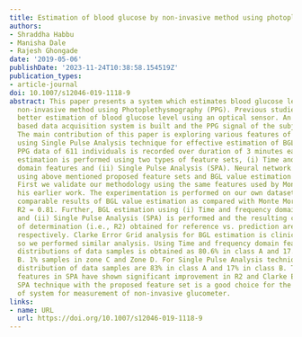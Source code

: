 ```yaml
---
title: Estimation of blood glucose by non-invasive method using photoplethysmography
authors:
- Shraddha Habbu
- Manisha Dale
- Rajesh Ghongade
date: '2019-05-06'
publishDate: '2023-11-24T10:38:58.154519Z'
publication_types:
- article-journal
doi: 10.1007/s12046-019-1118-9
abstract: This paper presents a system which estimates blood glucose level (BGL) by
  non-invasive method using Photoplethysmography (PPG). Previous studies have shown
  better estimation of blood glucose level using an optical sensor. An optical sensor
  based data acquisition system is built and the PPG signal of the subjects is recorded.
  The main contribution of this paper is exploring various features of a PPG signal
  using Single Pulse Analysis technique for effective estimation of BGL values. A
  PPG data of 611 individuals is recorded over duration of 3 minutes each. BGL value
  estimation is performed using two types of feature sets, (i) Time and frequency
  domain features and (ii) Single Pulse Analysis (SPA). Neural network is trained
  using above mentioned proposed feature sets and BGL value estimation is performed.
  First we validate our methodology using the same features used by Monte Moreno in
  his earlier work. The experimentation is performed on our own dataset. We obtained
  comparable results of BGL value estimation as compared with Monte Moreno, with maximum
  R2 = 0.81. Further, BGL estimation using (i) Time and frequency domain features
  and (ii) Single Pulse Analysis (SPA) is performed and the resulting coefficient
  of determination (i.e., R2) obtained for reference vs. prediction are 0.84 and 0.91,
  respectively. Clarke Error Grid analysis for BGL estimation is clinically accepted,
  so we performed similar analysis. Using Time and frequency domain feature set, the
  distributions of data samples is obtained as 80.6% in class A and 17.4% in class
  B. 1% samples in zone C and Zone D. For Single Pulse Analysis technique (SPA) the
  distribution of data samples are 83% in class A and 17% in class B. The proposed
  features in SPA have shown significant improvement in R2 and Clarke Error grid analysis.
  SPA technique with the proposed feature set is a good choice for the implementation
  of system for measurement of non-invasive glucometer.
links:
- name: URL
  url: https://doi.org/10.1007/s12046-019-1118-9
---
```

